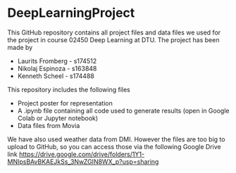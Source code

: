 # DeepLearningProject

This GitHub repository contains all project files and data files we used for the project in course 02450 Deep Learning at DTU. The project has been made by

- Laurits Fromberg - s174512
- Nikolaj Espinoza - s163848
- Kenneth Scheel - s174488

This repository includes the following files

- Project poster for representation
- A .ipynb file containing all code used to generate results (open in Google Colab or Jupyter notebook)
- Data files from Movia

We have also used weather data from DMI. However the files are too big to upload to GitHub, so you can access those via the following Google Drive link
https://drive.google.com/drive/folders/1Y1-MNIpsBAvBKAEJkSs_3NwZGIN8WX_p?usp=sharing


